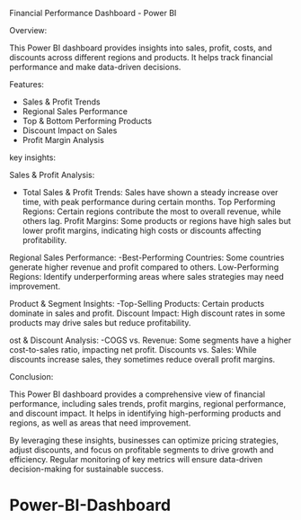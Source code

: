 Financial Performance Dashboard - Power BI

Overview:

This Power BI dashboard provides insights into sales, profit, costs, and discounts across different regions and products. It helps track financial performance and make data-driven decisions.

Features:

- Sales & Profit Trends
- Regional Sales Performance
- Top & Bottom Performing Products
- Discount Impact on Sales
- Profit Margin Analysis

key insights:

Sales & Profit Analysis:
- Total Sales & Profit Trends: Sales have shown a steady increase over time, with peak performance during certain months.
  Top Performing Regions: Certain regions contribute the most to overall revenue, while others lag.
  Profit Margins: Some products or regions have high sales but lower profit margins, indicating high costs or discounts affecting profitability.

Regional Sales Performance:
-Best-Performing Countries: Some countries generate higher revenue and profit compared to others.
 Low-Performing Regions: Identify underperforming areas where sales strategies may need improvement.

Product & Segment Insights:
-Top-Selling Products: Certain products dominate in sales and profit.
 Discount Impact: High discount rates in some products may drive sales but reduce profitability.

ost & Discount Analysis:
-COGS vs. Revenue: Some segments have a higher cost-to-sales ratio, impacting net profit.
 Discounts vs. Sales: While discounts increase sales, they sometimes reduce overall profit margins.

Conclusion:

This Power BI dashboard provides a comprehensive view of financial performance, including sales trends, profit margins, regional performance, and discount impact. It helps in identifying high-performing products and regions, as well as areas that need improvement.

By leveraging these insights, businesses can optimize pricing strategies, adjust discounts, and focus on profitable segments to drive growth and efficiency. Regular monitoring of key metrics will ensure data-driven decision-making for sustainable success. 

# Power-BI-Dashboard
